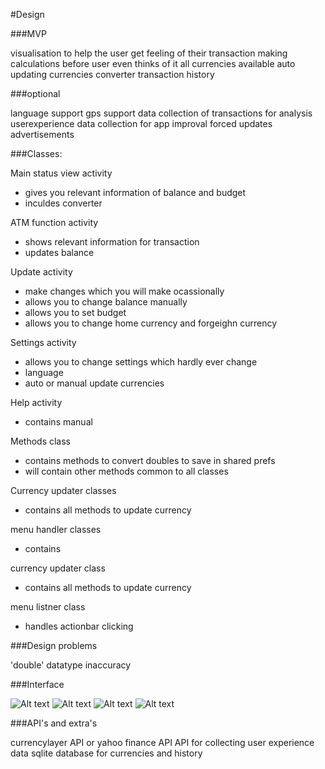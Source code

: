 #Design

###MVP

visualisation to help the user get feeling of their transaction
making calculations before user even thinks of it
all currencies available
auto updating currencies
converter
transaction history

###optional

language support
gps support
data collection of transactions for analysis
userexperience data collection for app improval
forced updates
advertisements

###Classes:

Main status view activity
- gives you relevant information of balance and budget
- inculdes converter

ATM function activity
- shows relevant information for transaction
- updates balance


Update activity
- make changes which you will make ocassionally 
- allows you to change balance manually
- allows you to set budget
- allows you to change home currency and forgeighn currency

Settings activity
- allows you to change settings which hardly ever change
- language 
- auto or manual update currencies

Help activity
- contains manual

Methods class
- contains methods to convert doubles to save in shared prefs
- will contain other methods common to all classes

Currency updater classes
- contains all methods to update currency

menu handler classes
- contains 

currency updater class
- contains all methods to update currency

menu listner class
- handles actionbar clicking

###Design problems

'double' datatype inaccuracy


###Interface

![Alt text](/doc/atm1.png) ![Alt text](/doc/atm2.png)
![Alt text](/doc/main.png) ![Alt text](/doc/update.png)

###API's and extra's

currencylayer API or yahoo finance API
API for collecting user experience data
sqlite database for currencies and history





